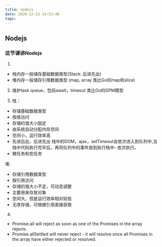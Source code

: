 ```yaml
---
title: nodejs
date: 2020-12-23 14:53:46
tags:
---
```


## Nodejs

### 这节课讲Nodejs

1. 
- 栈内存一般储存基础数据类型(Stack: 后进先出)
- 堆内存一般储存引用数据类型 (map, array 类比Go的map和slice)

2. 维护task queue，包括await，timeout 类比Go的GPM模型

3. 栈：

- 存储基础数据类型
- 按值访问
- 存储的值大小固定
- 由系统自动分配内存空间
- 空间小，运行效率高
- 先进后出，后进先出
栈中的DOM，ajax，setTimeout会依次进入到队列中,当栈中代码执行完毕后，再将队列中的事件放到执行栈中- 依次执行。
- 微任务和宏任务



堆:

- 存储引用数据类型
- 按引用访问
- 存储的值大小不定，可动态调整
- 主要用来存放对象
- 空间大，但是运行效率相对较低
- 无序存储，可根据引用直接获取

4. 
- Promise.all will reject as soon as one of the Promises in the array rejects.
- Promise.allSettled will never reject - it will resolve once all Promises in the array have either rejected or resolved.